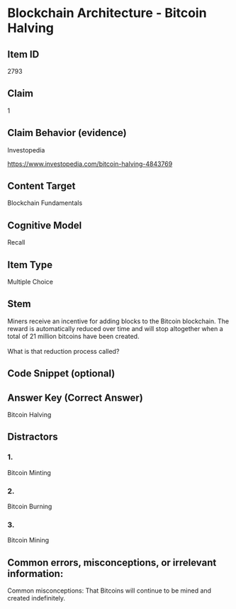 # Blockchain Architecture - Bitcoin Halving

## Item ID
2793

## Claim
1

## Claim Behavior (evidence)
Investopedia

https://www.investopedia.com/bitcoin-halving-4843769

## Content Target
Blockchain Fundamentals

## Cognitive Model
Recall

## Item Type
Multiple Choice

## Stem
Miners receive an incentive for adding blocks to the Bitcoin blockchain. The reward is automatically reduced over time and will stop altogether when a total of 21 million bitcoins have been created.
<br><br>
What is that reduction process called?

## Code Snippet (optional)

## Answer Key (Correct Answer)
Bitcoin Halving

## Distractors
### 1.
Bitcoin Minting

### 2.
Bitcoin Burning

### 3.
Bitcoin Mining

## Common errors, misconceptions, or irrelevant information:
Common misconceptions: That Bitcoins will continue to be mined and created indefinitely.
